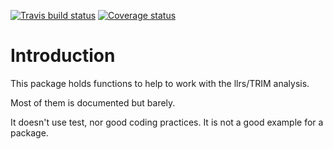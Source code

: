 [![Travis build status](https://travis-ci.org/llrs/integration-helper.svg?branch=master)](https://travis-ci.org/llrs/integration-helper)
[![Coverage status](https://codecov.io/gh/llrs/integration-helper/branch/master/graph/badge.svg)](https://codecov.io/github/llrs/integration-helper?branch=master)
# Introduction

This package holds functions to help to work with the llrs/TRIM analysis. 

Most of them is documented but barely.

It doesn't use test, nor good coding practices. It is not a good example for a package.

